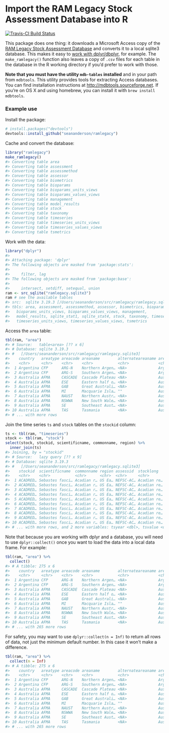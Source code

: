 <!-- README.md is generated from README.Rmd. Please edit that file -->
Import the RAM Legacy Stock Assessment Database into R
======================================================

[![Travis-CI Build
Status](https://travis-ci.org/seananderson/ramlegacy.svg?branch=master)](https://travis-ci.org/seananderson/ramlegacy)

This package does one thing: it downloads a Microsoft Access copy of the
[RAM Legacy Stock Assessment Database](http://ramlegacy.org) and
converts it to a local sqlite3 database. This makes it easy to [work
with
dplyr/dbplyr](https://cran.r-project.org/web/packages/dbplyr/vignettes/dbplyr.html),
for example. The `make_ramlegacy()` function also leaves a copy of
`.csv` files for each table in the database in the R working directory
if you’d prefer to work with those.

**Note that you must have the utility `mdb-tables` installed** and in
your path from `mdbtools`. This utility provides tools for extracting
Access databases. You can find installation instructions at
<http://mdbtools.sourceforge.net>. If you’re on OS X and using homebrew,
you can install it with `brew install mdbtools`.

### Example use

Install the package:

``` r
# install.packages("devtools")
devtools::install_github("seananderson/ramlegacy")
```

Cache and convert the database:

``` r
library("ramlegacy")
make_ramlegacy()
#> Converting table area
#> Converting table assessment
#> Converting table assessmethod
#> Converting table assessor
#> Converting table biometrics
#> Converting table bioparams
#> Converting table bioparams_units_views
#> Converting table bioparams_values_views
#> Converting table management
#> Converting table model_results
#> Converting table stock
#> Converting table taxonomy
#> Converting table timeseries
#> Converting table timeseries_units_views
#> Converting table timeseries_values_views
#> Converting table tsmetrics
```

Work with the data:

``` r
library("dplyr")
#> 
#> Attaching package: 'dplyr'
#> The following objects are masked from 'package:stats':
#> 
#>     filter, lag
#> The following objects are masked from 'package:base':
#> 
#>     intersect, setdiff, setequal, union
ram <- src_sqlite("ramlegacy.sqlite3")
ram # see the available tables
#> src:  sqlite 3.19.3 [/Users/seananderson/src/ramlegacy/ramlegacy.sqlite3]
#> tbls: area, assessment, assessmethod, assessor, biometrics, bioparams,
#>   bioparams_units_views, bioparams_values_views, management,
#>   model_results, sqlite_stat1, sqlite_stat4, stock, taxonomy, timeseries,
#>   timeseries_units_views, timeseries_values_views, tsmetrics
```

Access the `area` table:

``` r
tbl(ram, "area")
#> # Source:   table<area> [?? x 6]
#> # Database: sqlite 3.19.3
#> #   [/Users/seananderson/src/ramlegacy/ramlegacy.sqlite3]
#>    country   areatype areacode areaname        alternateareaname areaid   
#>    <chr>     <chr>    <chr>    <chr>           <chr>             <chr>    
#>  1 Argentina CFP      ARG-N    Northern Argen… <NA>              Argentin…
#>  2 Argentina CFP      ARG-S    Southern Argen… <NA>              Argentin…
#>  3 Australia AFMA     CASCADE  Cascade Plateau <NA>              Australi…
#>  4 Australia AFMA     ESE      Eastern half o… <NA>              Australi…
#>  5 Australia AFMA     GAB      Great Australi… <NA>              Australi…
#>  6 Australia AFMA     MI       Macquarie Isla… ""                Australi…
#>  7 Australia AFMA     NAUST    Northern Austr… <NA>              Australi…
#>  8 Australia AFMA     NSWWA    New South Wale… <NA>              Australi…
#>  9 Australia AFMA     SE       Southeast Aust… <NA>              Australi…
#> 10 Australia AFMA     TAS      Tasmania        <NA>              Australi…
#> # ... with more rows
```

Join the time series `ts` and `stock` tables on the `stockid` column:

``` r
ts <- tbl(ram, "timeseries")
stock <- tbl(ram, "stock")
select(stock, stockid, scientificname, commonname, region) %>%
  inner_join(ts)
#> Joining, by = "stockid"
#> # Source:   lazy query [?? x 9]
#> # Database: sqlite 3.19.3
#> #   [/Users/seananderson/src/ramlegacy/ramlegacy.sqlite3]
#>    stockid  scientificname  commonname region assessid  stocklong   tsid  
#>    <chr>    <chr>           <chr>      <chr>  <chr>     <chr>       <chr> 
#>  1 ACADRED… Sebastes fasci… Acadian r… US Ea… NEFSC-AC… Acadian re… BdivB…
#>  2 ACADRED… Sebastes fasci… Acadian r… US Ea… NEFSC-AC… Acadian re… BdivB…
#>  3 ACADRED… Sebastes fasci… Acadian r… US Ea… NEFSC-AC… Acadian re… BdivB…
#>  4 ACADRED… Sebastes fasci… Acadian r… US Ea… NEFSC-AC… Acadian re… BdivB…
#>  5 ACADRED… Sebastes fasci… Acadian r… US Ea… NEFSC-AC… Acadian re… BdivB…
#>  6 ACADRED… Sebastes fasci… Acadian r… US Ea… NEFSC-AC… Acadian re… BdivB…
#>  7 ACADRED… Sebastes fasci… Acadian r… US Ea… NEFSC-AC… Acadian re… BdivB…
#>  8 ACADRED… Sebastes fasci… Acadian r… US Ea… NEFSC-AC… Acadian re… BdivB…
#>  9 ACADRED… Sebastes fasci… Acadian r… US Ea… NEFSC-AC… Acadian re… BdivB…
#> 10 ACADRED… Sebastes fasci… Acadian r… US Ea… NEFSC-AC… Acadian re… BdivB…
#> # ... with more rows, and 2 more variables: tsyear <dbl>, tsvalue <dbl>
```

Note that because you are working with dplyr and a database, you will
need to use `dplyr::collect()` once you want to load the data into a
local data frame. For example:

``` r
tbl(ram, "area") %>% 
  collect()
#> # A tibble: 275 x 6
#>    country   areatype areacode areaname        alternateareaname areaid   
#>    <chr>     <chr>    <chr>    <chr>           <chr>             <chr>    
#>  1 Argentina CFP      ARG-N    Northern Argen… <NA>              Argentin…
#>  2 Argentina CFP      ARG-S    Southern Argen… <NA>              Argentin…
#>  3 Australia AFMA     CASCADE  Cascade Plateau <NA>              Australi…
#>  4 Australia AFMA     ESE      Eastern half o… <NA>              Australi…
#>  5 Australia AFMA     GAB      Great Australi… <NA>              Australi…
#>  6 Australia AFMA     MI       Macquarie Isla… ""                Australi…
#>  7 Australia AFMA     NAUST    Northern Austr… <NA>              Australi…
#>  8 Australia AFMA     NSWWA    New South Wale… <NA>              Australi…
#>  9 Australia AFMA     SE       Southeast Aust… <NA>              Australi…
#> 10 Australia AFMA     TAS      Tasmania        <NA>              Australi…
#> # ... with 265 more rows
```

For safety, you may want to use `dplyr::collect(n = Inf)` to return all
rows of data, not just the minimum default number. In this case it won’t
make a difference.

``` r
tbl(ram, "area") %>% 
  collect(n = Inf)
#> # A tibble: 275 x 6
#>    country   areatype areacode areaname        alternateareaname areaid   
#>    <chr>     <chr>    <chr>    <chr>           <chr>             <chr>    
#>  1 Argentina CFP      ARG-N    Northern Argen… <NA>              Argentin…
#>  2 Argentina CFP      ARG-S    Southern Argen… <NA>              Argentin…
#>  3 Australia AFMA     CASCADE  Cascade Plateau <NA>              Australi…
#>  4 Australia AFMA     ESE      Eastern half o… <NA>              Australi…
#>  5 Australia AFMA     GAB      Great Australi… <NA>              Australi…
#>  6 Australia AFMA     MI       Macquarie Isla… ""                Australi…
#>  7 Australia AFMA     NAUST    Northern Austr… <NA>              Australi…
#>  8 Australia AFMA     NSWWA    New South Wale… <NA>              Australi…
#>  9 Australia AFMA     SE       Southeast Aust… <NA>              Australi…
#> 10 Australia AFMA     TAS      Tasmania        <NA>              Australi…
#> # ... with 265 more rows
```
